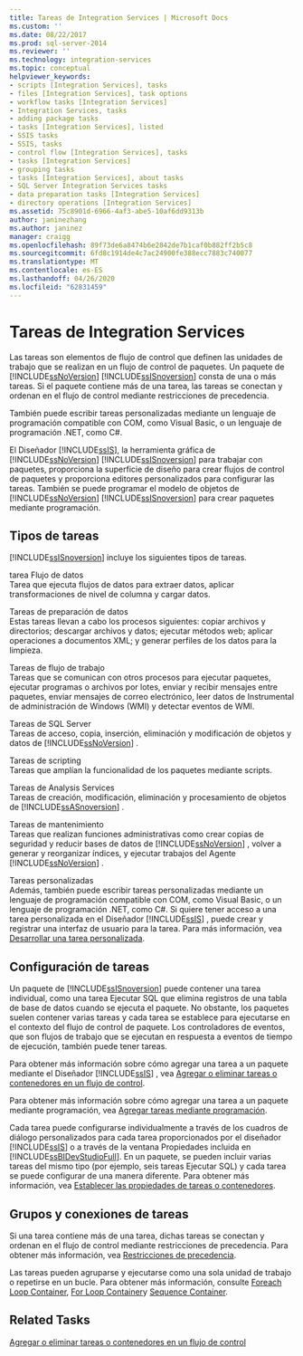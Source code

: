 ```yaml
---
title: Tareas de Integration Services | Microsoft Docs
ms.custom: ''
ms.date: 08/22/2017
ms.prod: sql-server-2014
ms.reviewer: ''
ms.technology: integration-services
ms.topic: conceptual
helpviewer_keywords:
- scripts [Integration Services], tasks
- files [Integration Services], task options
- workflow tasks [Integration Services]
- Integration Services, tasks
- adding package tasks
- tasks [Integration Services], listed
- SSIS tasks
- SSIS, tasks
- control flow [Integration Services], tasks
- tasks [Integration Services]
- grouping tasks
- tasks [Integration Services], about tasks
- SQL Server Integration Services tasks
- data preparation tasks [Integration Services]
- directory operations [Integration Services]
ms.assetid: 75c8901d-6966-4af3-abe5-10af6dd9313b
author: janinezhang
ms.author: janinez
manager: craigg
ms.openlocfilehash: 89f73de6a8474b6e2842de7b1caf0b882ff2b5c8
ms.sourcegitcommit: 6fd8c1914de4c7ac24900fe388ecc7883c740077
ms.translationtype: MT
ms.contentlocale: es-ES
ms.lasthandoff: 04/26/2020
ms.locfileid: "62831459"
---
```

# <a name="integration-services-tasks"></a>Tareas de Integration Services
  Las tareas son elementos de flujo de control que definen las unidades de trabajo que se realizan en un flujo de control de paquetes. Un paquete de [!INCLUDE[ssNoVersion](../../includes/ssnoversion-md.md)] [!INCLUDE[ssISnoversion](../../includes/ssisnoversion-md.md)] consta de una o más tareas. Si el paquete contiene más de una tarea, las tareas se conectan y ordenan en el flujo de control mediante restricciones de precedencia.  
  
 También puede escribir tareas personalizadas mediante un lenguaje de programación compatible con COM, como Visual Basic, o un lenguaje de programación .NET, como C#.  
  
 El Diseñador [!INCLUDE[ssIS](../../includes/ssis-md.md)], la herramienta gráfica de [!INCLUDE[ssNoVersion](../../includes/ssnoversion-md.md)] [!INCLUDE[ssISnoversion](../../includes/ssisnoversion-md.md)] para trabajar con paquetes, proporciona la superficie de diseño para crear flujos de control de paquetes y proporciona editores personalizados para configurar las tareas. También se puede programar el modelo de objetos de [!INCLUDE[ssNoVersion](../../includes/ssnoversion-md.md)] [!INCLUDE[ssISnoversion](../../includes/ssisnoversion-md.md)] para crear paquetes mediante programación.  
  
## <a name="types-of-tasks"></a>Tipos de tareas  
 [!INCLUDE[ssISnoversion](../../includes/ssisnoversion-md.md)] incluye los siguientes tipos de tareas.  
  
 tarea Flujo de datos  
 Tarea que ejecuta flujos de datos para extraer datos, aplicar transformaciones de nivel de columna y cargar datos.  
  
 Tareas de preparación de datos  
 Estas tareas llevan a cabo los procesos siguientes: copiar archivos y directorios; descargar archivos y datos; ejecutar métodos web; aplicar operaciones a documentos XML; y generar perfiles de los datos para la limpieza.  
  
 Tareas de flujo de trabajo  
 Tareas que se comunican con otros procesos para ejecutar paquetes, ejecutar programas o archivos por lotes, enviar y recibir mensajes entre paquetes, enviar mensajes de correo electrónico, leer datos de Instrumental de administración de Windows (WMI) y detectar eventos de WMI.  
  
 Tareas de SQL Server  
 Tareas de acceso, copia, inserción, eliminación y modificación de objetos y datos de [!INCLUDE[ssNoVersion](../../includes/ssnoversion-md.md)] .  
  
 Tareas de scripting  
 Tareas que amplían la funcionalidad de los paquetes mediante scripts.  
  
 Tareas de Analysis Services  
 Tareas de creación, modificación, eliminación y procesamiento de objetos de [!INCLUDE[ssASnoversion](../../includes/ssasnoversion-md.md)] .  
  
 Tareas de mantenimiento  
 Tareas que realizan funciones administrativas como crear copias de seguridad y reducir bases de datos de [!INCLUDE[ssNoVersion](../../includes/ssnoversion-md.md)] , volver a generar y reorganizar índices, y ejecutar trabajos del Agente [!INCLUDE[ssNoVersion](../../includes/ssnoversion-md.md)] .  
  
 Tareas personalizadas  
 Además, también puede escribir tareas personalizadas mediante un lenguaje de programación compatible con COM, como Visual Basic, o un lenguaje de programación .NET, como C#. Si quiere tener acceso a una tarea personalizada en el Diseñador [!INCLUDE[ssIS](../../includes/ssis-md.md)] , puede crear y registrar una interfaz de usuario para la tarea. Para más información, vea [Desarrollar una tarea personalizada](../extending-packages-custom-objects/task/developing-a-custom-task.md).  
  
## <a name="configuration-of-tasks"></a>Configuración de tareas  
 Un paquete de [!INCLUDE[ssISnoversion](../../includes/ssisnoversion-md.md)] puede contener una tarea individual, como una tarea Ejecutar SQL que elimina registros de una tabla de base de datos cuando se ejecuta el paquete. No obstante, los paquetes suelen contener varias tareas y cada tarea se establece para ejecutarse en el contexto del flujo de control de paquete. Los controladores de eventos, que son flujos de trabajo que se ejecutan en respuesta a eventos de tiempo de ejecución, también puede tener tareas.  
  
 Para obtener más información sobre cómo agregar una tarea a un paquete mediante el Diseñador [!INCLUDE[ssIS](../../includes/ssis-md.md)] , vea [Agregar o eliminar tareas o contenedores en un flujo de control](add-or-delete-a-task-or-a-container-in-a-control-flow.md).  
  
 Para obtener más información sobre cómo agregar una tarea a un paquete mediante programación, vea [Agregar tareas mediante programación](../building-packages-programmatically/adding-tasks-programmatically.md).  
  
 Cada tarea puede configurarse individualmente a través de los cuadros de diálogo personalizados para cada tarea proporcionados por el diseñador [!INCLUDE[ssIS](../../includes/ssis-md.md)] o a través de la ventana Propiedades incluida en [!INCLUDE[ssBIDevStudioFull](../../includes/ssbidevstudiofull-md.md)]. En un paquete, se pueden incluir varias tareas del mismo tipo (por ejemplo, seis tareas Ejecutar SQL) y cada tarea se puede configurar de una manera diferente. Para obtener más información, vea [Establecer las propiedades de tareas o contenedores](../set-the-properties-of-a-task-or-container.md).  
  
## <a name="tasks-connections-and-groups"></a>Grupos y conexiones de tareas  
 Si una tarea contiene más de una tarea, dichas tareas se conectan y ordenan en el flujo de control mediante restricciones de precedencia. Para obtener más información, vea [Restricciones de precedencia](precedence-constraints.md).  
  
 Las tareas pueden agruparse y ejecutarse como una sola unidad de trabajo o repetirse en un bucle. Para obtener más información, consulte [Foreach Loop Container](foreach-loop-container.md), [For Loop Container](for-loop-container.md)y [Sequence Container](sequence-container.md).  
  
## <a name="related-tasks"></a>Related Tasks  
 [Agregar o eliminar tareas o contenedores en un flujo de control](add-or-delete-a-task-or-a-container-in-a-control-flow.md)  
  
  
